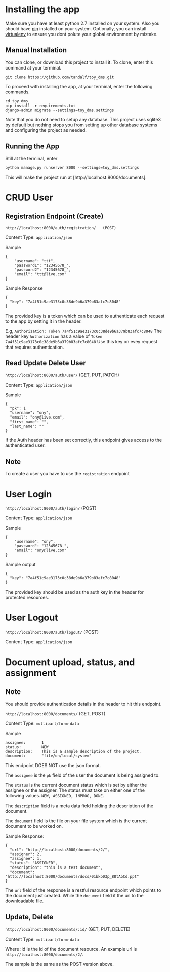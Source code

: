 Installing the app
==================
Make sure you have at least python 2.7 installed on your system. Also you 
should have [pip](https://packaging.python.org/installing/) installed on your system. Optionally, you can install 
[virtualenv](http://python-guide-pt-br.readthedocs.io/en/latest/dev/virtualenvs/) 
to ensure you dont polute your global environment by mistake.

Manual Installation
-------------------
You can clone, or download this project to install it. To clone, enter this 
command at your terminal.

    git clone https://github.com/tandalf/toy_dms.git


To proceed with installing the app, at your terminal, enter the 
following commands.
    
    cd toy_dms
    pip install -r requirements.txt
    django-admin migrate --settings=toy_dms.settings
    
Note that you do not need to setup any database. This project uses sqlite3
by default but nothing stops you from setting up other database systems
and configuring the project as needed.

Running the App
----------------
Still at the terminal, enter

    python manage.py runserver 8000 --settings=toy_dms.settings

This will make the project run at [http://localhost:8000/documents].





CRUD User
=========

Registration Endpoint (Create)
------------------------------
`http://localhost:8000/auth/registration/   (POST)`

Content Type: `application/json` 

Sample

    {
        "username": "ttt",
        "password1": "12345678_",
        "password2": "12345678_",
        "email": "ttt@live.com"
    }

Sample Response

    {
      "key": "7a4f51c9ae3173c0c38de9b6a379b83afc7c8048"
    }

The provided key is a token which can be used to authenticate each request
to the app by setting it in the header. 

E.g, `Authorization: Token 7a4f51c9ae3173c0c38de9b6a379b83afc7c8048`
The header key `Authorization` has a value of `Token 7a4f51c9ae3173c0c38de9b6a379b83afc7c8048`
Use this key on evey request that requires authentication.

Read Update Delete User
-----------------------
`http://localhost:8000/auth/user/` (GET, PUT, PATCH)

Content Type: `application/json` 

Sample

    {
      "pk": 1
      "username": "ony",
      "email": "ony@live.com",
      "first_name": "",
      "last_name": ""
    }

If the Auth header has been set correctly, this endpoint gives access to
the authenticated user.

Note
----
To create a user you have to use the `registration` endpoint




User Login
==========
`http://localhost:8000/auth/login/`  (POST)

Content Type: `application/json` 

Sample

    {
        "username": "ony",
        "password": "12345678_",
        "email": "ony@live.com"
    }

Sample output

    {
      "key": "7a4f51c9ae3173c0c38de9b6a379b83afc7c8048"
    }

The provided key should be used as the auth key in the header for protected 
resources.

User Logout
==========
`http://localhost:8000/auth/logout/`  (POST)

Content Type: `application/json` 







Document upload, status, and assignment
=======================================
Note
----
You should provide authentication details in the header to hit this endpoint.

`http://localhost:8000/documents/`    (GET, POST)

Content Type: `multipart/form-data` 

Sample

    assignee:       1
    status:         NEW
    description:    This is a sample description of the project.
    document:       "file/on/local/system"

This endpoint DOES NOT use the json format.

The `assignee` is the `pk` field of the user the document is being assigned to.

The `status` is the current document status which is set by either the
assignee or the assigner. The status must take on either one of the following 
values. `NEW, ASSIGNED, INPROG, DONE`.

The `description` field is a meta data field holding the description of the document.

The `document` field is the file on your file system which is the current 
document to be worked on.

Sample Response:
    
    {
      "url": "http://localhost:8000/documents/2/",
      "assigner": 2,
      "assignee": 1,
      "status": "ASSIGNED",
      "description": "this is a test document",
      "document": "http://localhost:8000/documents/docs/01bkb03p_88tAbCd.ppt"
    }

The `url` field of the response is a restful resource endpoint which points
to the document just created. While the `document` field it the url to the
downloadable file.

Update, Delete
--------------
`http://localhost:8000/documents/:id/`    (GET, PUT, DELETE)

Content Type: `multipart/form-data`

Where :id is the id of the document resource. An example url is 
`http://localhost:8000/documents/2/`.

The sample is the same as the POST version above.